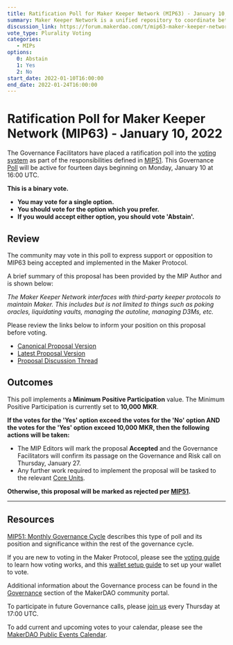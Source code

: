 ```yaml
---
title: Ratification Poll for Maker Keeper Network (MIP63) - January 10, 2022
summary: Maker Keeper Network is a unified repository to coordinate between multiple third-party Keeper Networks.
discussion_link: https://forum.makerdao.com/t/mip63-maker-keeper-network/12091
vote_type: Plurality Voting
categories:
   - MIPs
options:
   0: Abstain
   1: Yes
   2: No
start_date: 2022-01-10T16:00:00
end_date: 2022-01-24T16:00:00
---
```

# Ratification Poll for Maker Keeper Network (MIP63) - January 10, 2022

The Governance Facilitators have placed a ratification poll into the [voting system](https://vote.makerdao.com/polling) as part of the responsibilities defined in [MIP51](https://mips.makerdao.com/mips/details/MIP51). This Governance [Poll](https://community-development.makerdao.com/en/learn/governance/on-chain-gov) will be active for fourteen days beginning on Monday, January 10 at 16:00 UTC.

**This is a binary vote.** 
- **You may vote for a single option.** 
- **You should vote for the option which you prefer.**
- **If you would accept either option, you should vote 'Abstain'.**

## Review

The community may vote in this poll to express support or opposition to MIP63 being accepted and implemented in the Maker Protocol.

A brief summary of this proposal has been provided by the MIP Author and is shown below:

*The Maker Keeper Network interfaces with third-party keeper protocols to maintain Maker. This includes but is not limited to things such as poking oracles, liquidating vaults, managing the autoline, managing D3Ms, etc.*

Please review the links below to inform your position on this proposal before voting.
* [Canonical Proposal Version](https://github.com/makerdao/mips/blob/76cd2acaa9c9fa5d55ce4a82eff54e6cb4bd9d7c/MIP63/MIP63.md)
* [Latest Proposal Version](https://mips.makerdao.com/mips/details/MIP63)
* [Proposal Discussion Thread](https://forum.makerdao.com/t/mip63-maker-keeper-network/12091)

## Outcomes

This poll implements a **Minimum Positive Participation** value. The Minimum Positive Participation is currently set to **10,000 MKR**.

**If the votes for the 'Yes' option exceed the votes for the 'No' option AND the votes for the 'Yes' option exceed 10,000 MKR, then the following actions will be taken:**
* The MIP Editors will mark the proposal **Accepted** and the Governance Facilitators will confirm its passage on the Governance and Risk call on Thursday, January 27.
* Any further work required to implement the proposal will be tasked to the relevant [Core Units](https://mips.makerdao.com/mips/details/MIP38#mip38c2-core-unit-state).

**Otherwise, this proposal will be marked as rejected per [MIP51](https://mips.makerdao.com/mips/details/MIP51#mip51c2-ratification-poll).**

---

## Resources

[MIP51: Monthly Governance Cycle](https://mips.makerdao.com/mips/details/MIP51) describes this type of poll and its position and significance within the rest of the governance cycle.

If you are new to voting in the Maker Protocol, please see the [voting guide](https://community-development.makerdao.com/en/learn/governance/how-voting-works/) to learn how voting works, and this [wallet setup guide](https://community-development.makerdao.com/en/learn/governance/voting-setup/) to set up your wallet to vote.

Additional information about the Governance process can be found in the [Governance](https://community-development.makerdao.com/en/learn/governance) section of the MakerDAO community portal.

To participate in future Governance calls, please [join us](https://github.com/makerdao/community/tree/master/governance/governance-and-risk-meetings) every Thursday at 17:00 UTC.

To add current and upcoming votes to your calendar, please see the [MakerDAO Public Events Calendar](https://calendar.google.com/calendar/embed?src=makerdao.com_3efhm2ghipksegl009ktniomdk%40group.calendar.google.com&ctz=UTC&mode=week&showCalendars=0&showPrint=0).
